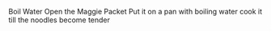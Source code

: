 Boil Water
Open the Maggie Packet
Put it on a pan with boiling water
cook it till the noodles become tender
